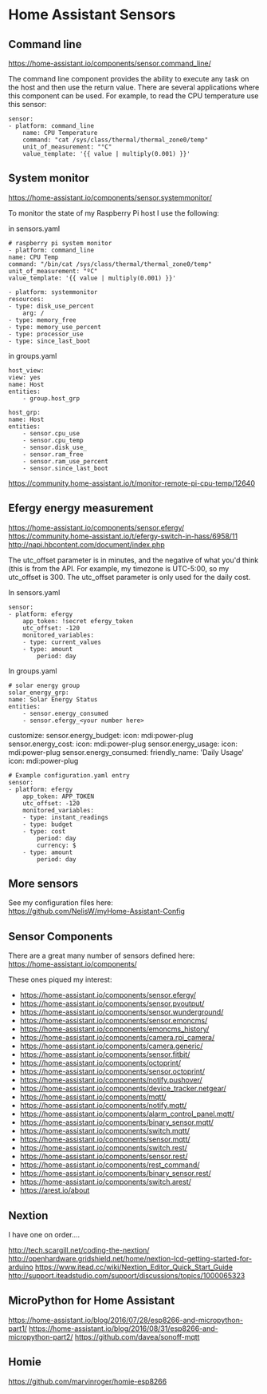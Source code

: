 # Home Assistant Sensors

## Command line 

https://home-assistant.io/components/sensor.command_line/

The command line component provides the ability to execute any task on the host and then use the return value. There are several applications where this component can be used. For example, to read the CPU temperature use this sensor:

    sensor:
    - platform: command_line
        name: CPU Temperature
        command: "cat /sys/class/thermal/thermal_zone0/temp"
        unit_of_measurement: "°C"
        value_template: '{{ value | multiply(0.001) }}'




## System monitor

https://home-assistant.io/components/sensor.systemmonitor/

To monitor the state of my Raspberry Pi host I use the following:

in sensors.yaml

    # raspberry pi system monitor
    - platform: command_line
    name: CPU Temp
    command: "/bin/cat /sys/class/thermal/thermal_zone0/temp"
    unit_of_measurement: "ºC"
    value_template: '{{ value | multiply(0.001) }}'

    - platform: systemmonitor
    resources:
    - type: disk_use_percent
        arg: /
    - type: memory_free
    - type: memory_use_percent
    - type: processor_use
    - type: since_last_boot

in groups.yaml

    host_view:
    view: yes
    name: Host
    entities:
        - group.host_grp

    host_grp:
    name: Host
    entities:
        - sensor.cpu_use
        - sensor.cpu_temp
        - sensor.disk_use_
        - sensor.ram_free
        - sensor.ram_use_percent
        - sensor.since_last_boot

https://community.home-assistant.io/t/monitor-remote-pi-cpu-temp/12640


## Efergy energy measurement

https://home-assistant.io/components/sensor.efergy/
https://community.home-assistant.io/t/efergy-switch-in-hass/6958/11
http://napi.hbcontent.com/document/index.php

The utc_offset parameter is  in minutes, and the negative of what you'd think (this is from the API. For example, my timezone is UTC-5:00, so my utc_offset is 300.
The utc_offset parameter is only used for the daily cost.

In sensors.yaml  

    sensor:
    - platform: efergy
        app_token: !secret efergy_token
        utc_offset: -120
        monitored_variables:
        - type: current_values
        - type: amount
            period: day

In groups.yaml

    # solar energy group
    solar_energy_grp:
    name: Solar Energy Status
    entities:
        - sensor.energy_consumed
        - sensor.efergy_<your number here>

  customize:
    sensor.energy_budget:
       icon: mdi:power-plug
    sensor.energy_cost:
       icon: mdi:power-plug
    sensor.energy_usage:
       icon: mdi:power-plug
    sensor.energy_consumed:
       friendly_name: 'Daily Usage'
       icon: mdi:power-plug


    # Example configuration.yaml entry
    sensor:
    - platform: efergy
        app_token: APP_TOKEN
        utc_offset: -120
        monitored_variables:
        - type: instant_readings
        - type: budget
        - type: cost
            period: day
            currency: $
        - type: amount
            period: day

 
## More sensors

See my configuration files here:  
https://github.com/NelisW/myHome-Assistant-Config  



## Sensor Components

There are a great many number of sensors defined here:  
https://home-assistant.io/components/

These ones piqued my interest:  
- https://home-assistant.io/components/sensor.efergy/
- https://home-assistant.io/components/sensor.pvoutput/
- https://home-assistant.io/components/sensor.wunderground/
- https://home-assistant.io/components/sensor.emoncms/
- https://home-assistant.io/components/emoncms_history/
- https://home-assistant.io/components/camera.rpi_camera/
- https://home-assistant.io/components/camera.generic/
- https://home-assistant.io/components/sensor.fitbit/
- https://home-assistant.io/components/octoprint/
- https://home-assistant.io/components/sensor.octoprint/
- https://home-assistant.io/components/notify.pushover/
- https://home-assistant.io/components/device_tracker.netgear/
- https://home-assistant.io/components/mqtt/
- https://home-assistant.io/components/notify.mqtt/
- https://home-assistant.io/components/alarm_control_panel.mqtt/
- https://home-assistant.io/components/binary_sensor.mqtt/
- https://home-assistant.io/components/switch.mqtt/
- https://home-assistant.io/components/sensor.mqtt/
- https://home-assistant.io/components/switch.rest/
- https://home-assistant.io/components/sensor.rest/
- https://home-assistant.io/components/rest_command/
- https://home-assistant.io/components/binary_sensor.rest/
- https://home-assistant.io/components/switch.arest/
- https://arest.io/about

## Nextion

I have one on order....

http://tech.scargill.net/coding-the-nextion/
http://openhardware.gridshield.net/home/nextion-lcd-getting-started-for-arduino
https://www.itead.cc/wiki/Nextion_Editor_Quick_Start_Guide
http://support.iteadstudio.com/support/discussions/topics/1000065323


## MicroPython for Home Assistant

https://home-assistant.io/blog/2016/07/28/esp8266-and-micropython-part1/
https://home-assistant.io/blog/2016/08/31/esp8266-and-micropython-part2/
https://github.com/davea/sonoff-mqtt

## Homie  

https://github.com/marvinroger/homie-esp8266

